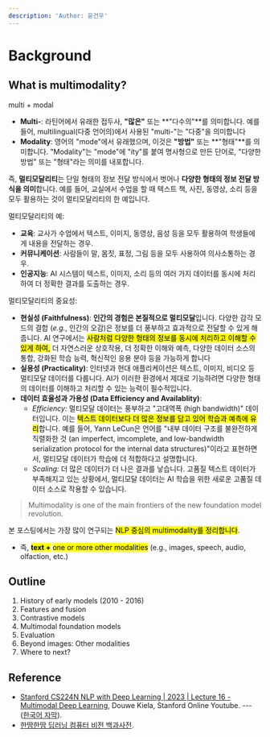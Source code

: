 ```yaml
---
description: 'Author: 윤건우'
---
```


# Background

## What is multimodality?

multi + modal&#x20;

* **Multi-**: 라틴어에서 유래한 접두사, **"많은"** 또는 **"다수의"**를 의미합니다. 예를 들어, multilingual(다중 언어의)에서 사용된 "multi-"는 "다중"을 의미합니다
* **Modality**: 영어의 "mode"에서 유래했으며, 이것은 **"방법"** 또는 **"형태"**를 의미합니다. "Modality"는 "mode"에 "ity"를 붙여 명사형으로 만든 단어로, "다양한 방법" 또는 "형태"라는 의미를 내포합니다.

즉, **멀티모달리티**는 단일 형태의 정보 전달 방식에서 벗어나 **다양한 형태의 정보 전달 방식을 의미**합니다. 예를 들어, 교실에서 수업을 할 때 텍스트 책, 사진, 동영상, 소리 등을 모두 활용하는 것이 멀티모달리티의 한 예입니다.



멀티모달리티의 예:

* **교육**: 교사가 수업에서 텍스트, 이미지, 동영상, 음성 등을 모두 활용하여 학생들에게 내용을 전달하는 경우.
* **커뮤니케이션**: 사람들이 말, 몸짓, 표정, 그림 등을 모두 사용하여 의사소통하는 경우.
* **인공지능**: AI 시스템이 텍스트, 이미지, 소리 등의 여러 가지 데이터를 동시에 처리하여 더 정확한 결과를 도출하는 경우.

멀티모달리티의 중요성:

* **현실성 (Faithfulness)**:  **인간의 경험은 본질적으로 멀티모달**입니다. 다양한 감각  모드의 결합 (_e.g._, 인간의  오감)은 정보를 더 풍부하고 효과적으로 전달할 수 있게 해줍니다. AI 연구에서는 <mark style="background-color:yellow;">사람처럼 다양한 형태의 정보를 동시에 처리하고 이해할 수 있게 하여,</mark> 더 자연스러운 상호작용, 더 정확한 이해와 예측, 다양한 데이터 소스의 통합, 강화된 학습 능력, 혁신적인 응용 분야 등을 가능하게 합니다
* **실용성 (Practicality)**: 인터넷과 현대 애플리케이션은 텍스트, 이미지, 비디오 등 멀티모달 데이터를 다룹니다. AI가 이러한 환경에서 제대로 기능하려면 다양한 형태의 데이터를 이해하고 처리할 수 있는 능력이 필수적입니다.
* **데이터 효율성과 가용성 (Data Efficiency and Availablity)**:&#x20;
  * _Efficiency:_ 멀티모달 데이터는 풍부하고 "고대역폭 (high bandwidth)" 데이터입니다. 이는 <mark style="background-color:yellow;">텍스트 데이터보다 더 많은 정보를 담고 있어 학습과 예측에 유리</mark>합니다. 예를 들어, Yann LeCun은 언어를 "내부 데이터 구조를 불완전하게 직렬화한 것 (an imperfect, imcomplete, and low-bandwidth serialization protocol for the internal data structures)"이라고 표현하면서, 멀티모달 데이터가 학습에 더 적합하다고 설명합니다.
  * _Scaling:_ 더 많은 데이터가 더 나은 결과를 낳습니다. 고품질 텍스트 데이터가 부족해지고 있는 상황에서, 멀티모달 데이터는 AI 학습을 위한 새로운 고품질 데이터 소스로 작용할 수 있습니다.

> Multimodality is one of the main frontiers of the new foundation model revolution.



본 포스팅에서는 가장 많이 연구되는 <mark style="background-color:yellow;">NLP 중심의 multimodality를 정리합니다</mark>.

* 즉, <mark style="background-color:yellow;">**text +**</mark> <mark style="background-color:yellow;"></mark><mark style="background-color:yellow;">one or more other modalities</mark> (e.g., images, speech, audio, olfaction, etc.)

## Outline&#x20;

1. History of early models (2010 - 2016)
2. Features and fusion&#x20;
3. Contrastive models&#x20;
4. Multimodal foundation models&#x20;
5. Evaluation
6. Beyond images: Other modalities&#x20;
7. Where to next?

## Reference

* [Stanford CS224N NLP with Deep Learning | 2023 | Lecture 16 - Multimodal Deep Learning](https://youtu.be/5vfIT5LOkR0?si=rZc\_I4UYBOHQlQ7C), Douwe Kiela, Stanford Online Youtube. --- ([한국어 자막](https://youtu.be/FV0TtqoT7dE?si=fLiMhOSzGZmQb6LM)).
* [한땀한땀 딥러닝 컴퓨터 비전 백과사전](https://wikidocs.net/149482).
